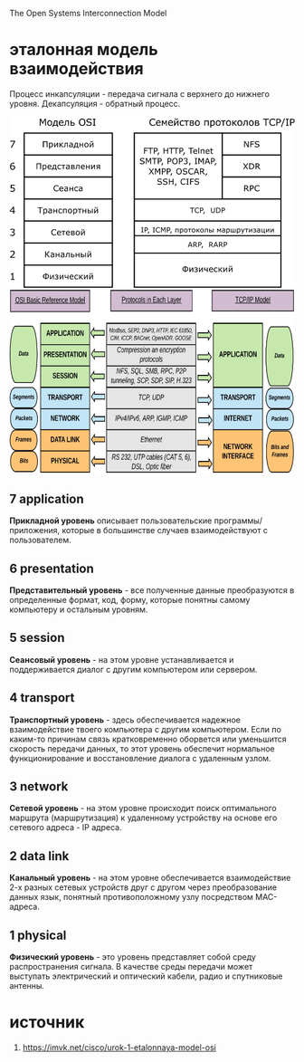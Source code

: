 The Open Systems Interconnection Model 
# эталонная модель взаимодействия
Процесс инкапсуляции - передача сигнала с верхнего до нижнего уровня.
Декапсуляция - обратный процесс.

![](pics/osi.png)
![](pics/osi-tcp-eng.png)
## 7 application
**Прикладной уровень** описывает пользовательские программы/приложения, которые в большинстве случаев взаимодействуют с пользователем. 
## 6 presentation 
**Представительный уровень** - все полученные данные преобразуются в определенные формат, код, форму, которые понятны самому компьютеру и остальным уровням. 
##  5 session
**Сеансовый уровень** - на этом уровне устанавливается и поддерживается диалог с другим компьютером или сервером.
## 4 transport
**Транспортный уровень** - здесь обеспечивается надежное взаимодействие твоего компьютера с другим компьютером. Если по каким-то причинам связь кратковременно оборвется или уменьшится скорость передачи данных, то этот уровень обеспечит нормальное функционирование и восстановление диалога с удаленным узлом. 
## 3 network
**Сетевой уровень** - на этом уровне происходит поиск оптимального маршрута (маршрутизация) к удаленному устройству на основе его сетевого адреса - IP адреса.
## 2 data link
**Канальный уровень** - на этом уровне обеспечивается взаимодействие 2-х разных сетевых устройств друг с другом через преобразование данных язык, понятный противоположному узлу посредством MAC-адреса.
## 1 physical
**Физический уровень** - это уровень представляет собой среду распространения сигнала. В качестве среды передачи может выступать электрический и оптический кабели, радио и спутниковые антенны. 
# источник
1. https://imvk.net/cisco/urok-1-etalonnaya-model-osi